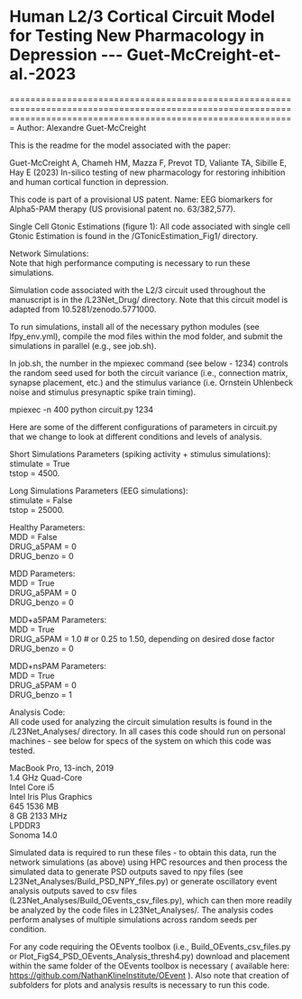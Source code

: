 # Human L2/3 Cortical Circuit Model for Testing New Pharmacology in Depression --- Guet-McCreight-et-al.-2023
===================================================================================================================================================================
Author: Alexandre Guet-McCreight

This is the readme for the model associated with the paper:

Guet-McCreight A, Chameh HM, Mazza F, Prevot TD, Valiante TA, Sibille E, Hay E (2023) In-silico testing of new pharmacology for restoring inhibition and human cortical function in depression.

This code is part of a provisional US patent. Name: EEG biomarkers for Alpha5-PAM therapy (US provisional patent no. 63/382,577).

Single Cell Gtonic Estimations (figure 1):
All code associated with single cell Gtonic Estimation is found in the /GTonicEstimation_Fig1/ directory.


Network Simulations:    
Note that high performance computing is necessary to run these simulations.

Simulation code associated with the L2/3 circuit used throughout the manuscript is in the /L23Net_Drug/ directory. Note that this circuit model is adapted from 10.5281/zenodo.5771000.

To run simulations, install all of the necessary python modules (see lfpy_env.yml), compile the mod files within the mod folder, and submit the simulations in parallel (e.g., see job.sh).

In job.sh, the number in the mpiexec command (see below - 1234) controls the random seed used for both the circuit variance (i.e., connection matrix, synapse placement, etc.) and the stimulus variance (i.e. Ornstein Uhlenbeck noise and stimulus presynaptic spike train timing).

mpiexec -n 400 python circuit.py 1234

Here are some of the different configurations of parameters in circuit.py that we change to look at different conditions and levels of analysis.

Short Simulations Parameters (spiking activity + stimulus simulations):    
stimulate = True    
tstop = 4500.    

Long Simulations Parameters (EEG simulations):    
stimulate = False    
tstop = 25000.    

Healthy Parameters:    
MDD = False    
DRUG_a5PAM = 0    
DRUG_benzo = 0    

MDD Parameters:    
MDD = True    
DRUG_a5PAM = 0    
DRUG_benzo = 0    

MDD+a5PAM Parameters:    
MDD = True    
DRUG_a5PAM = 1.0 # or 0.25 to 1.50, depending on desired dose factor    
DRUG_benzo = 0    

MDD+nsPAM Parameters:    
MDD = True    
DRUG_a5PAM = 0    
DRUG_benzo = 1    


Analysis Code:    
All code used for analyzing the circuit simulation results is found in the /L23Net_Analyses/ directory. In all cases this code should run on personal machines - see below for specs of the system on which this code was tested.

MacBook Pro, 13-inch, 2019    
1.4 GHz Quad-Core    
Intel Core i5    
Intel Iris Plus Graphics     
645 1536 MB    
8 GB 2133 MHz    
LPDDR3    
Sonoma 14.0    

Simulated data is required to run these files - to obtain this data, run the network simulations (as above) using HPC resources and then process the simulated data to generate PSD outputs saved to npy files (see L23Net_Analyses/Build_PSD_NPY_files.py) or generate oscillatory event analysis outputs saved to csv files (L23Net_Analyses/Build_OEvents_csv_files.py), which can then more readily be analyzed by the code files in L23Net_Analyses/. The analysis codes perform analyses of multiple simulations across random seeds per condition.

For any code requiring the OEvents toolbox (i.e., Build_OEvents_csv_files.py or Plot_FigS4_PSD_OEvents_Analysis_thresh4.py) download and placement within the same folder of the OEvents toolbox is necessary ( available here: https://github.com/NathanKlineInstitute/OEvent ). Also note that creation of subfolders for plots and analysis results is necessary to run this code.
